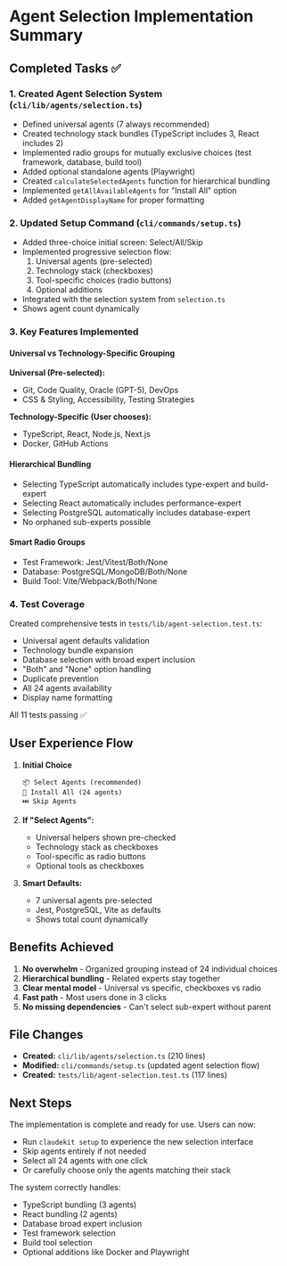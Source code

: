 # Agent Selection Implementation Summary

## Completed Tasks ✅

### 1. Created Agent Selection System (`cli/lib/agents/selection.ts`)
- Defined universal agents (7 always recommended)
- Created technology stack bundles (TypeScript includes 3, React includes 2)
- Implemented radio groups for mutually exclusive choices (test framework, database, build tool)
- Added optional standalone agents (Playwright)
- Created `calculateSelectedAgents` function for hierarchical bundling
- Implemented `getAllAvailableAgents` for "Install All" option
- Added `getAgentDisplayName` for proper formatting

### 2. Updated Setup Command (`cli/commands/setup.ts`)
- Added three-choice initial screen: Select/All/Skip
- Implemented progressive selection flow:
  1. Universal agents (pre-selected)
  2. Technology stack (checkboxes)
  3. Tool-specific choices (radio buttons)
  4. Optional additions
- Integrated with the selection system from `selection.ts`
- Shows agent count dynamically

### 3. Key Features Implemented

#### Universal vs Technology-Specific Grouping
**Universal (Pre-selected):**
- Git, Code Quality, Oracle (GPT-5), DevOps
- CSS & Styling, Accessibility, Testing Strategies

**Technology-Specific (User chooses):**
- TypeScript, React, Node.js, Next.js
- Docker, GitHub Actions

#### Hierarchical Bundling
- Selecting TypeScript automatically includes type-expert and build-expert
- Selecting React automatically includes performance-expert
- Selecting PostgreSQL automatically includes database-expert
- No orphaned sub-experts possible

#### Smart Radio Groups
- Test Framework: Jest/Vitest/Both/None
- Database: PostgreSQL/MongoDB/Both/None  
- Build Tool: Vite/Webpack/Both/None

### 4. Test Coverage
Created comprehensive tests in `tests/lib/agent-selection.test.ts`:
- Universal agent defaults validation
- Technology bundle expansion
- Database selection with broad expert inclusion
- "Both" and "None" option handling
- Duplicate prevention
- All 24 agents availability
- Display name formatting

All 11 tests passing ✅

## User Experience Flow

1. **Initial Choice**
   ```
   📦 Select Agents (recommended)
   🌟 Install All (24 agents)
   ⏭️ Skip Agents
   ```

2. **If "Select Agents":**
   - Universal helpers shown pre-checked
   - Technology stack as checkboxes
   - Tool-specific as radio buttons
   - Optional tools as checkboxes

3. **Smart Defaults:**
   - 7 universal agents pre-selected
   - Jest, PostgreSQL, Vite as defaults
   - Shows total count dynamically

## Benefits Achieved

1. **No overwhelm** - Organized grouping instead of 24 individual choices
2. **Hierarchical bundling** - Related experts stay together
3. **Clear mental model** - Universal vs specific, checkboxes vs radio
4. **Fast path** - Most users done in 3 clicks
5. **No missing dependencies** - Can't select sub-expert without parent

## File Changes

- **Created:** `cli/lib/agents/selection.ts` (210 lines)
- **Modified:** `cli/commands/setup.ts` (updated agent selection flow)
- **Created:** `tests/lib/agent-selection.test.ts` (117 lines)

## Next Steps

The implementation is complete and ready for use. Users can now:
- Run `claudekit setup` to experience the new selection interface
- Skip agents entirely if not needed
- Select all 24 agents with one click
- Or carefully choose only the agents matching their stack

The system correctly handles:
- TypeScript bundling (3 agents)
- React bundling (2 agents)
- Database broad expert inclusion
- Test framework selection
- Build tool selection
- Optional additions like Docker and Playwright